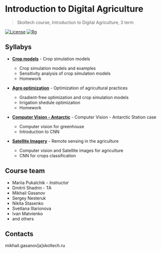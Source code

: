 # Introduction to Digital Agriculture
> Skoltech course, Introduction to Digital Agriculture, 3 term

[![License](https://img.shields.io/github/license/EDSEL-skoltech/multi_objective_irrigation)](https://github.com/EDSEL-skoltech/multi_objective_irrigation/blob/main/LICENSE)
[![Rg](https://img.shields.io/badge/ResearchGate-Follow-green)](https://www.researchgate.net/project/Digital-Agro)

## Syllabys 


* [__Crop models__](./Crop_models) - Crop simulation models
    * Crop simulation models and examples
    * Sensitivity analysis of crop simulation models
    * Homework
* [__Agro optimization__](./Agro_Optimization) - Optimization of agricultural practices
    * Gradient-free optimization and crop simulation models
    * Irrigation shedule optimization
    * Homework

* [__Computer Vision - Antarctic__](./Computer_Vision_Antarctic) - Computer Vision - Antarctic Station case
    * Computer vision for greenhouse
    * Introduction to CNN

 * [__Satellite Imagery__](./Satellite_Imagery) - Remote sensing in the agriculture
    * Computer vision and Satellite images for agriculture
    * CNN for crops classification

## Course team 

* Mariia Pukalchik - *Instructor*
* Dmitrii Shadrin - TA
* Mikhail Gasanov
* Sergey Nesteruk
* Nikita Stasenko
* Svetlana Illarionova
* Ivan Matvienko
* and others

## Contacts

mikhail.gasanov[a]skoltech.ru

